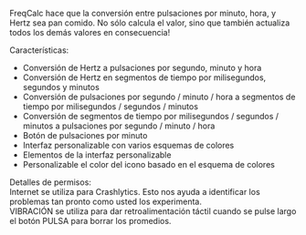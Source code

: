 FreqCalc hace que la conversión entre pulsaciones por minuto, hora, y Hertz sea pan comido. No sólo calcula el valor, sino que también actualiza todos los demás valores en consecuencia!  

Características:  
- Conversión de Hertz a pulsaciones por segundo, minuto y hora  
- Conversión de Hertz en segmentos de tiempo por milisegundos, segundos y minutos  
- Conversión de pulsaciones por segundo / minuto / hora a segmentos de tiempo por milisegundos / segundos / minutos  
- Conversión de segmentos de tiempo por milisegundos / segundos / minutos a pulsaciones por segundo / minuto / hora  
- Botón de pulsaciones por minuto  
- Interfaz personalizable con varios esquemas de colores  
- Elementos de la interfaz personalizable  
- Personalizable el color del icono basado en el esquema de colores  
  
Detalles de permisos:  
Internet se utiliza para Crashlytics. Esto nos ayuda a identificar los problemas tan pronto como usted los experimenta.  
VIBRACIÓN se utiliza para dar retroalimentación táctil cuando se pulse largo el botón PULSA para borrar los promedios.  
